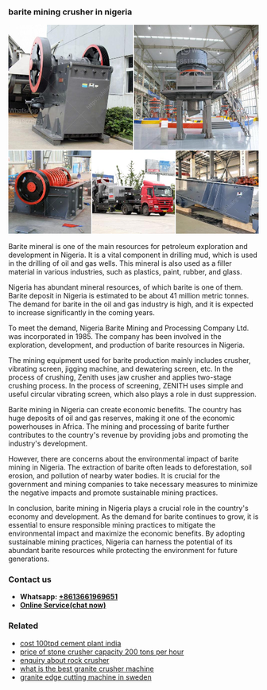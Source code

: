 <h3>barite mining crusher in nigeria</h3><img src='1704791249.jpg' alt=''><p>Barite mineral is one of the main resources for petroleum exploration and development in Nigeria. It is a vital component in drilling mud, which is used in the drilling of oil and gas wells. This mineral is also used as a filler material in various industries, such as plastics, paint, rubber, and glass.</p><p>Nigeria has abundant mineral resources, of which barite is one of them. Barite deposit in Nigeria is estimated to be about 41 million metric tonnes. The demand for barite in the oil and gas industry is high, and it is expected to increase significantly in the coming years.</p><p>To meet the demand, Nigeria Barite Mining and Processing Company Ltd. was incorporated in 1985. The company has been involved in the exploration, development, and production of barite resources in Nigeria.</p><p>The mining equipment used for barite production mainly includes crusher, vibrating screen, jigging machine, and dewatering screen, etc. In the process of crushing, Zenith uses jaw crusher and applies two-stage crushing process. In the process of screening, ZENITH uses simple and useful circular vibrating screen, which also plays a role in dust suppression.</p><p>Barite mining in Nigeria can create economic benefits. The country has huge deposits of oil and gas reserves, making it one of the economic powerhouses in Africa. The mining and processing of barite further contributes to the country's revenue by providing jobs and promoting the industry's development.</p><p>However, there are concerns about the environmental impact of barite mining in Nigeria. The extraction of barite often leads to deforestation, soil erosion, and pollution of nearby water bodies. It is crucial for the government and mining companies to take necessary measures to minimize the negative impacts and promote sustainable mining practices.</p><p>In conclusion, barite mining in Nigeria plays a crucial role in the country's economy and development. As the demand for barite continues to grow, it is essential to ensure responsible mining practices to mitigate the environmental impact and maximize the economic benefits. By adopting sustainable mining practices, Nigeria can harness the potential of its abundant barite resources while protecting the environment for future generations.</p><h3>Contact us</h3><ul><li><strong>Whatsapp:&nbsp;<a href="https://wa.me/8613661969651">+8613661969651</a></strong></li><li><a href="https://swt.shibang-china.com/?git&amp;zhl&amp;barite mining crusher in nigeria"><strong>Online Service(chat now)</strong></a></li></ul><h3>Related</h3><ul><li><a href='cost 100tpd cement plant india.md'>cost 100tpd cement plant india</a></li><li><a href='price of stone crusher capacity 200 tons per hour.md'>price of stone crusher capacity 200 tons per hour</a></li><li><a href='enquiry about rock crusher.md'>enquiry about rock crusher</a></li><li><a href='what is the best granite crusher machine.md'>what is the best granite crusher machine</a></li><li><a href='granite edge cutting machine in sweden.md'>granite edge cutting machine in sweden</a></li></ul>